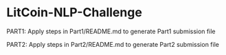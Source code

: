 # LitCoin-NLP-Challenge


PART1:
Apply steps in Part1/README.md to generate Part1 submission file

PART2:
Apply steps in Part2/README.md to generate Part2 submission file

